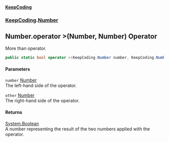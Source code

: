 #### [KeepCoding](index.md 'index')
### [KeepCoding](KeepCoding.md 'KeepCoding').[Number](Number.md 'KeepCoding.Number')
## Number.operator &gt;(Number, Number) Operator
More than operator.  
```csharp
public static bool operator >(KeepCoding.Number number, KeepCoding.Number other);
```
#### Parameters
<a name='KeepCoding_Number_op_GreaterThan(KeepCoding_Number_KeepCoding_Number)_number'></a>
`number` [Number](Number.md 'KeepCoding.Number')  
The left-hand side of the operator.
  
<a name='KeepCoding_Number_op_GreaterThan(KeepCoding_Number_KeepCoding_Number)_other'></a>
`other` [Number](Number.md 'KeepCoding.Number')  
The right-hand side of the operator.
  
#### Returns
[System.Boolean](https://docs.microsoft.com/en-us/dotnet/api/System.Boolean 'System.Boolean')  
A number representing the result of the two numbers applied with the operator.
